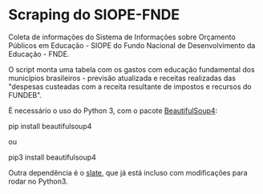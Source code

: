 Scraping do SIOPE-FNDE
======================

Coleta de informações do Sistema de Informações sobre Orçamento Públicos
em Educação - SIOPE do Fundo Nacional de Desenvolvimento da Educação -
FNDE.

O script monta uma tabela com os gastos com educação fundamental dos municípios
brasileiros - previsão atualizada e receitas realizadas das "despesas custeadas
com a receita resultante de impostos e recursos do FUNDEB".

É necessário o uso do Python 3, com o pacote [BeautifulSoup4](https://pypi.python.org/pypi/beautifulsoup4):

pip install beautifulsoup4

ou

pip3 install beautifulsoup4

Outra dependência é o [slate](https://pypi.python.org/pypi/slate), que já está incluso com
modificações para rodar no Python3.
